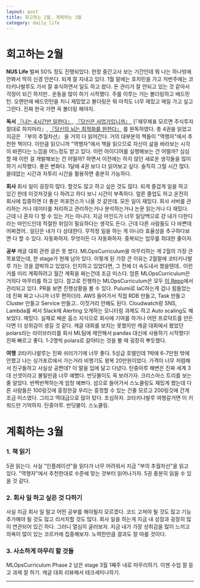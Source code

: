 ```yaml
---
layout: post
title: 회고하는 2월, 계획하는 3월
category: daily_life
---
```


# 회고하는 2월

**NUS Life** 벌써 50% 정도 진행되었다. 한창 중간고사 보는 기간인데 뭐 나는 하나밖에 안봐서 딱히 신경 안쓴다. 되게 잘 지내고 있다. 1월 말에는 호치민을 가고 저번주에는 코타키나발루도 가서 잘 휴식하면서 일도 하고 왔다. 돈 관리가 잘 안되고 있는 것 같아서 걱정이 되긴 하지만.. 운동을 많이 하기 시작했다. 주를 이루는 거는 볼더링하고 배드민턴. 오랜만에 배드민턴을 치니 재밌었고 볼더링은 뭐 아직도 너무 재밌고 매일 가고 싶고 그런다. 진짜 한국 가면 꼭 볼더링 해야지.

**독서** [『나는 4시간만 일한다』](./book_review_5), [『당신은 사업가입니까』](./book_review_6), [『재무제표 모르면 주식투자 절대로 하지마라』, [『당신의 뇌는 최적화를 원한다』](./book_review_7) 를 완독하였다. 총 4권을 읽었고 지금은 『부의 추월차선』 을 거의 다 읽어간다. 거의 대부분의 책들이 "역행자"에서 추천한 책이다. 이만큼 읽으니까 "역행자"에서 책을 읽으므로 자신이 삶을 바라보는 시각이 바뀐다는 느낌을 어느정도 받고 있다. 이런 아이디어를 실행해보는 건 어떨까? 심심할 때 이런 걸 개발해보는 건 어떨까? 하면서 이전에는 하지 않던 새로운 생각들을 많이 하기 시작했다. 좋은 변화다. 1달에 4권 보다 더 읽어보고 싶다. 솔직히 그럴 시간 많다. 쓸데없는 시간과 자투리 시간을 활용하면 충분히 가능하다.

**회사** 회사 일이 굉장히 많다. 할것도 많고 하고 싶은 것도 많다. 되게 즐겁게 일을 하고 있긴 한데 이것저것을 다 하려고 하다 보니 시간이 부족하다. 얼른 졸업도 하고 온전히 회사에 집중하면 더 좋은 퍼포먼스가 나올 것 같은데. 모든 일이 재밌다. 회사 서버를 관리하는 거나 데이터를 처리하고 관리하는거나 분석하는거나 논문 읽는거나 다 재밌다. 근데 나 혼자 다 할 수 있는 거는 아니다. 지금 마인드가 너무 일당백으로 걍 내가 다한다라는 마인드인데 적절한 위임이 필요하다는 생각도 든다. 근데 다른 사람들도 다 바쁜데 어쩌겠어.. 일단은 내가 다 상대한다. 무작정 일을 하는 게 아니라 효율성을 추구하다보면 다 할 수 있다. 자동화하자. 무엇이든 다 자동화하자. 중복되는 업무를 최대한 줄이자.

**공부** 캐글 대회 관련 글은 못 썼다. MLOpsCurriculum을 마무리하는 게 2월의 가장 큰 목표였는데, 한 stage가 현재 남아 있다. 이렇게 된 가장 큰 이유는 2월말에 코타키나발루 가는 것을 깜박하고 있었다. 인지하고 있었다면, 그 전에 더 속도내서 했을텐데.. 이런 거를 미리 계획하려고 월간 계획을 짜는건데 조금 미스다. 암튼 MLOpsCurriculum은 거의다 마무리를 하고 있다. 참고로 진행하는 MLOpsCurriculum은 모두 [이 Repo](https://github.com/L0Z1K/MLOpsCurriculum)에서 관리되고 있다. PR을 보면 진행상황을 볼 수 있다. Pulumi로 IaC하는게 겁나 힘들었는데 진짜 짜고 나니까 너무 편하더라. AWS 들어가서 직접 RDB 만들고, Task 만들고 Cluster 만들고 Service 만들고.. 이짓거리 안해도 된다. Cloudwatch랑 SNS, Lambda를 써서 Slack에 Alerting 오게하는 모니터링 과제도 하고 Auto scaling도 해보았다. 재밌다. 실제로 배운 옵스 지식으로 회사에 기여를 하거나 어떤 프로덕트를 만든다면 더 성취감이 생길 것 같다. 캐글 대회를 보지는 못했지만 캐글 대회에서 봤었던 polars라는 라이브러리를 회사 ML팀에 제안해서 pandas 대신에 사용하기 시작했다! 진짜 빠르고 좋다. 1-2명씩 polars로 갈아타는 것을 볼 때 굉장히 뿌듯했다.

**여행** 코타키나발루는 진짜 쉬러가기에 너무 좋다. 5성급 호텔인데 1박에 6-7만원 밖에 안했고 나는 싱가포르에서 가는거라 비행기도 왕복 20만원이었다. 가격이 너무 저렴해서 친구들하고 사실상 공짠데? 이 말을 입에 달고 다녔다. 탄중아루 해변은 진짜 세계 3대 선셋이라고 불릴만큼 너무 예뻤다. 반딧불이도 꼭 보러가자. 크리스마스 트리를 보는 줄 알았다. 반짝반짝하는게 엄청 예쁘다. 섬으로 들어가서 스노쿨링도 재밌게 했는데 다른 사람들은 100링깃에 흥정한걸 우리는 흥정할 수 있는 건줄 모르고 200링깃에 간게 조금 미스였다. 그리고 역대급으로 많이 탔다. 조심하자. 코타키나발루 여행갈거면 이 키워드만 기억하자. 탄중아루. 반딧불이. 스노쿨링.

# 계획하는 3월

### 1. 책 읽기

5권 읽는다. 사실 "인플레이션"을 읽다가 너무 어려워서 지금 "부의 추월차선"을 읽고 있다. "역행자"에서 추천한대로 수준에 맞는 것부터 읽어나가자. 5권 충분히 읽을 수 있을 것 같다.

### 2. 회사 일 하고 싶은 것 다하기

사실 지금 회사 일 말고 어떤 공부를 해야될지 모르겠다. 코드 고쳐야 될 것도 많고 기능 추가해야 될 것도 많고 리서치할 것도 많다. 회사 일을 하는게 지금 내 성장과 굉장히 많이 연관되어 있긴 하다. 그러니 열심히 굴러보자. 지금 내가 가장 성취감을 많이 느끼고 의욕이 많이 있는 코르카에 집중해보자. 노력한만큼 결과도 잘 따를 것이다.

### 3. 사소하게 마무리 할 것들

MLOpsCurriculum Phase 2 남은 stage 3월 1째주 내로 마무리하기. 이젠 수업 잘 듣고 과제 잘 하기. 캐글 대회 리뷰해서 테크세미나하기. 

- - -